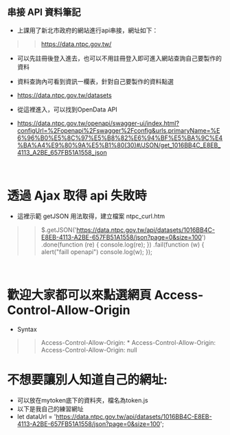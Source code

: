 ## 串接 API 資料筆記

* 上課用了新北市政府的網站進行api串接，網址如下：
>>https://data.ntpc.gov.tw/
* 可以先註冊後登入進去，也可以不用註冊登入即可進入網站查詢自己要製作的資料

* 資料查詢內可看到資訊一欄表，針對自己要製作的資料點選
* https://data.ntpc.gov.tw/datasets

* 從這裡進入，可以找到OpenData API
* https://data.ntpc.gov.tw/openapi/swagger-ui/index.html?configUrl=%2Fopenapi%2Fswagger%2Fconfig&urls.primaryName=%E6%96%B0%E5%8C%97%E5%B8%82%E6%94%BF%E5%BA%9C%E4%BA%A4%E9%80%9A%E5%B1%80(30)#/JSON/get_1016BB4C_E8EB_4113_A2BE_657FB51A1558_json

<br>



# 透過 Ajax 取得 api 失敗時
* 這裡示範 getJSON 用法取得，建立檔案 ntpc_curl.htm
>>$.getJSON('https://data.ntpc.gov.tw/api/datasets/1016BB4C-E8EB-4113-A2BE-657FB51A1558/json?page=0&size=100')
  .done(function (re) {
    console.log(re);
  })
  .fail(function (w) {
    alert("faill openapi")
    console.log(w);
  });

<br>






# 歡迎大家都可以來點選網頁 Access-Control-Allow-Origin
* Syntax
>>Access-Control-Allow-Origin: *
>>Access-Control-Allow-Origin: <origin>
>>Access-Control-Allow-Origin: null


# 不想要讓別人知道自己的網址:
* 可以放在mytoken底下的資料夾，檔名為token.js
* 以下是我自己的練習網址
* let dataUrl = 'https://data.ntpc.gov.tw/api/datasets/1016BB4C-E8EB-4113-A2BE-657FB51A1558/json?page=0&size=100';


